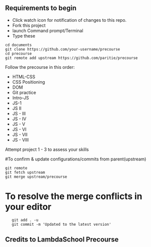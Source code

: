 ## Requirements to begin

- Click watch icon for notification of changes to this repo.
- Fork this project
- launch Command prompt/Terminal
- Type these 

```
cd documents 
git clone https://github.com/your-username/precourse
cd precourse 
git remote add upstream https://github.com/paritie/precourse

```

Follow the precourse in this order:

- HTML-CSS
- CSS Positioning
- DOM
- Git practice
- Intro-JS
- JS-1
- JS II
- JS - III
- JS - IV
- JS - V
- JS - VI
- JS - VII
- JS - VIII

Attempt project 1 - 3 to assess your skills


#To confirm & update configurations/commits from parent(upstream)

```
git remote 
git fetch upstream
git merge upstream/precourse
```

# To resolve the merge conflicts in your editor

```
   git add . -u
   git commit -m 'Updated to the latest version'

```

## Credits to LambdaSchool Precourse 

